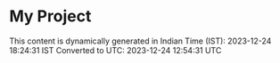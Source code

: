 # My Project

This content is dynamically generated in Indian Time (IST): 2023-12-24 18:24:31 IST
Converted to UTC: 2023-12-24 12:54:31 UTC
